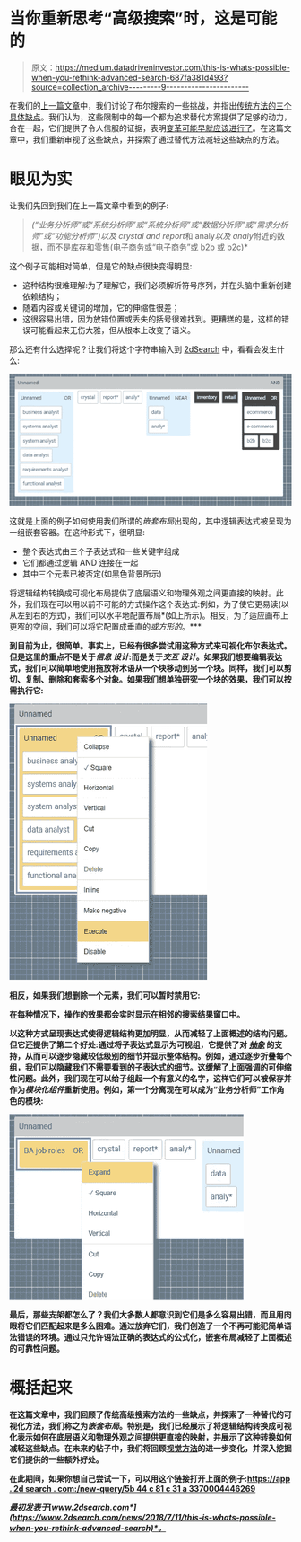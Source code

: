 # 当你重新思考“高级搜索”时，这是可能的

> 原文：<https://medium.datadriveninvestor.com/this-is-whats-possible-when-you-rethink-advanced-search-687fa381d493?source=collection_archive---------9----------------------->

在我们的[上一篇文章](https://www.2dsearch.com/news/2018/7/3/this-is-why-boolean-strings-dont-work)中，我们讨论了布尔搜索的一些挑战，并指出[传统方法的三个具体缺点](https://www.2dsearch.com/news/2018/7/3/this-is-why-boolean-strings-dont-work)。我们认为，这些限制中的每一个都为追求替代方案提供了足够的动力，合在一起，它们提供了令人信服的证据，表明[变革可能早就应该进行了](https://www.2dsearch.com/news/2018/6/7/welcome)。在这篇文章中，我们重新审视了这些缺点，并探索了通过替代方法减轻这些缺点的方法。

# 眼见为实

让我们先回到我们在上一篇文章中看到的例子:

> *(“业务分析师”或“系统分析师”或“系统分析师”或“数据分析师”或“需求分析师”或“功能分析师”)以及 crystal and report*和 analy*以及 analy*附近的数据，而不是库存和零售(电子商务或“电子商务”或 b2b 或 b2c)*

这个例子可能相对简单，但是它的缺点很快变得明显:

*   这种结构很难理解:为了理解它，我们必须解析符号序列，并在头脑中重新创建依赖结构；
*   随着内容或关键词的增加，它的伸缩性很差；
*   这很容易出错，因为放错位置或丢失的括号很难找到。更糟糕的是，这样的错误可能看起来无伤大雅，但从根本上改变了语义。

那么还有什么选择呢？让我们将这个字符串输入到 [2dSearch](https://app.2dsearch.com/) 中，看看会发生什么:

![](img/ac8bfcaeb0dcc79b368b9d8e01796858.png)

这就是上面的例子如何使用我们所谓的*嵌套布局*出现的，其中逻辑表达式被呈现为一组嵌套容器。在这种形式下，很明显:

*   整个表达式由三个子表达式和一些关键字组成
*   它们都通过逻辑 AND 连接在一起
*   其中三个元素已被否定(如黑色背景所示)

将逻辑结构转换成可视化布局提供了底层语义和物理外观之间更直接的映射。此外，我们现在可以用以前不可能的方式操作这个表达式:例如，为了使它更易读(以从左到右的方式)，我们可以水平地配置布局*(如上所示)。相反，为了适应画布上更窄的空间，我们可以将它配置成垂直的*或方形的*。***

**到目前为止，很简单。事实上，已经有很多尝试用这种方式来可视化布尔表达式。但是这里的重点不是关于*信息* *设计*:而是关于*交互* *设计*。如果我们想要编辑表达式，我们可以简单地使用拖放将术语从一个块移动到另一个块。同样，我们可以剪切、复制、删除和套索多个对象。如果我们想单独研究一个块的效果，我们可以按需执行它:**

**![](img/ae872a8f797a7c788e8cd952a8328f81.png)**

**相反，如果我们想删除一个元素，我们可以暂时禁用它:**

**在每种情况下，操作的效果都会实时显示在相邻的搜索结果窗口中。**

**以这种方式呈现表达式使得逻辑结构更加明显，从而减轻了上面概述的结构问题。但它还提供了第二个好处:通过将子表达式显示为可视组，它提供了对 [*抽象*](https://whatis.techtarget.com/definition/abstraction) 的支持，从而可以逐步隐藏较低级别的细节并显示整体结构。例如，通过逐步折叠每个组，我们可以隐藏我们不需要看到的子表达式的细节。这缓解了上面强调的可伸缩性问题。此外，我们现在可以给子组起一个有意义的名字，这样它们可以被保存并作为*模块化组件*重新使用。例如，第一个分离现在可以成为“业务分析师”工作角色的模块:**

**![](img/59a560901073e94a604b72002f47de04.png)**

**最后，那些支架都怎么了？我们大多数人都意识到它们是多么容易出错，而且用肉眼将它们匹配起来是多么困难。通过放弃它们，我们创造了一个不再可能犯简单语法错误的环境。通过只允许语法正确的表达式的公式化，嵌套布局减轻了上面概述的可靠性问题。**

# **概括起来**

**在这篇文章中，我们回顾了传统高级搜索方法的一些缺点，并探索了一种替代的可视化方法，我们称之为*嵌套布局*。特别是，我们已经展示了将逻辑结构转换成可视化表示如何在底层语义和物理外观之间提供更直接的映射，并展示了这种转换如何减轻这些缺点。在未来的帖子中，我们将回顾[视觉方法](https://www.2dsearch.com/)的进一步变化，并深入挖掘它们提供的一些额外好处。**

**在此期间，如果你想自己尝试一下，可以用这个链接打开上面的例子:[https://app . 2d search . com:/new-query/5b 44 c 81 c 31 a 3370004446269](https://app.2dsearch.com/new-query/5b44c81c31a3370004446269)**

***最初发表于*[*www.2dsearch.com*](https://www.2dsearch.com/news/2018/7/11/this-is-whats-possible-when-you-rethink-advanced-search)*。***